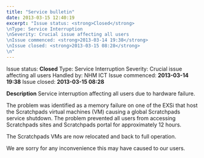 ```yaml
---
title: "Service bulletin"
date: 2013-03-15 12:40:19
excerpt: "Issue status: <strong>Closed</strong>
\nType: Service Interruption
\nSeverity: Crucial issue affecting all users
\nIssue commenced: <strong>2013-03-14 19:38</strong>
\nIssue closed: <strong>2013-03-15 08:28</strong>
\n"
---
```


Issue status: <strong>Closed</strong>
Type: Service Interruption
Severity: Crucial issue affecting all users
Handled by: NHM ICT
Issue commenced: <strong>2013-03-14 19:38</strong>
Issue closed: <strong>2013-03-15 08:28</strong>

<strong>Description</strong>
Service interruption affecting all users due to hardware failure.

The problem was identified as a memory failure on one of the EXSi that host the Scratchpads virtual machines (VM) causing a global Scratchpads service shutdown.
The problem prevented all users from accessing Scratchpads sites and Scratchpads portal for approximately 12 hours.

The Scratchpads VMs are now relocated and back to full operation.

We are sorry for any inconvenience this may have caused to our users.
